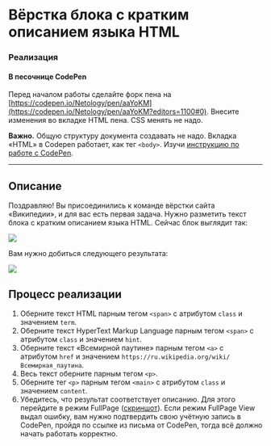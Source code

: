 # Вёрстка блока с кратким описанием языка HTML

### Реализация

#### В песочнице CodePen

Перед началом работы сделайте форк пена на [https://codepen.io/Netology/pen/aaYoKM](https://codepen.io/Netology/pen/aaYoKM?editors=1100#0). Внесите изменения во вкладке HTML пена. CSS менять не надо.

**Важно.** Общую структуру документа создавать не надо. Вкладка «HTML» в Codepen работает, как тег `<body>`.
Изучи [инструкцию по работе с CodePen](https://github.com/netology-code/guides/tree/master/codepen).

---

## Описание

Поздравляю! Вы присоединились к команде вёрстки сайта «Википедии», и для вас есть первая задача. Нужно разметить текст блока с кратким описанием языка HTML. Сейчас блок выглядит так:

![](https://netology-code.github.io/html-2-homeworks/sources/lection-1-1-task-1-block-before.png)

Вам нужно добиться следующего результата:

![](https://netology-code.github.io/html-2-homeworks/sources/lection-1-1-task-1-block-after.png)

## Процесс реализации

1. Оберните текст HTML парным тегом `<span>` с атрибутом `class` и значением `term`.
2. Оберните текст HyperText Markup Language парным тегом `<span>` с атрибутом `class` и значением `hint`.
3. Оберните текст «Всемирной паутине» парным тегом `<a>` с атрибутом `href` и значением   `https://ru.wikipedia.org/wiki/Всемирная_паутина`.
4. Весь текст оберните парным тегом `<p>`.
5. Оберните тег `<p>` парным тегом `<main>` с атрибутом `class` и значением `content`.
6. Убедитесь, что результат соответствует описанию. Для этого перейдите в режим FullPage ([скриншот](/sources/screen.md)). Если режим FullPage View выдал ошибку, вам нужно подтвердить свою учётную запись в CodePen, пройдя по ссылке из письма от CodePen, тогда всё должно начать работать корректно.

